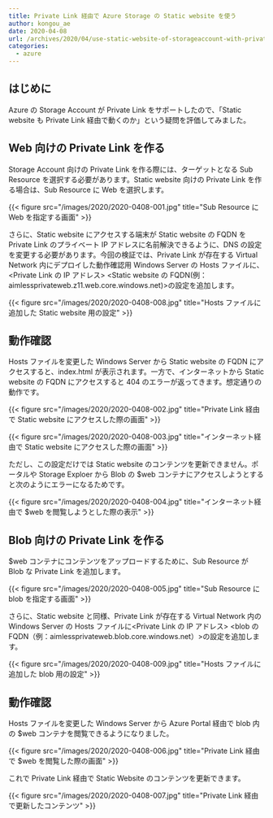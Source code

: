 ```yaml
---
title: Private Link 経由で Azure Storage の Static website を使う
author: kongou_ae
date: 2020-04-08
url: /archives/2020/04/use-static-website-of-storageaccount-with-privatelink
categories:
  - azure
---
```


## はじめに

Azure の Storage Account が Private Link をサポートしたので、「Static website も Private Link 経由で動くのか」という疑問を評価してみました。

## Web 向けの Private Link を作る

Storage Account 向けの Private Link を作る際には、ターゲットとなる Sub Resource を選択する必要があります。Static website 向けの Private Link を作る場合は、Sub Resource に Web を選択します。

{{< figure src="/images/2020/2020-0408-001.jpg" title="Sub Resource に Web を指定する画面" >}}

さらに、Static website にアクセスする端末が Static website の FQDN を Private Link のプライベート IP アドレスに名前解決できるように、DNS の設定を変更する必要があります。今回の検証では、Private Link が存在する Virtual Network 内にデプロイした動作確認用 Windows Server の Hosts ファイルに、<Private Link の IP アドレス> <Static website の FQDN(例：aimlessprivateweb.z11.web.core.windows.net)>の設定を追加します。

{{< figure src="/images/2020/2020-0408-008.jpg" title="Hosts ファイルに追加した Static website 用の設定" >}}

## 動作確認

Hosts ファイルを変更した Windows Server から Static website の FQDN にアクセスすると、index.html が表示されます。一方で、インターネットから Static website の FQDN にアクセスすると 404 のエラーが返ってきます。想定通りの動作です。

{{< figure src="/images/2020/2020-0408-002.jpg" title="Private Link 経由で Static website にアクセスした際の画面" >}}

{{< figure src="/images/2020/2020-0408-003.jpg" title="インターネット経由で Static website にアクセスした際の画面" >}}

ただし、この設定だけでは Static website のコンテンツを更新できません。ポータルや Storage Exploer から Blob の $web コンテナにアクセスしようとすると次のようにエラーになるためです。

{{< figure src="/images/2020/2020-0408-004.jpg" title="インターネット経由で $web を閲覧しようとした際の表示" >}}

## Blob 向けの Private Link を作る

$web コンテナにコンテンツをアップロードするために、Sub Resource が Blob な Private Link を追加します。

{{< figure src="/images/2020/2020-0408-005.jpg" title="Sub Resource に blob を指定する画面" >}}

さらに、Static website と同様、Private Link が存在する Virtual Network 内の Windows Server の Hosts ファイルに<Private Link の IP アドレス> <blob の FQDN（例：aimlessprivateweb.blob.core.windows.net）>の設定を追加します。

{{< figure src="/images/2020/2020-0408-009.jpg" title="Hosts ファイルに追加した blob 用の設定" >}}


## 動作確認

Hosts ファイルを変更した Windows Server から Azure Portal 経由で blob 内の $web コンテナを閲覧できるようになりました。

{{< figure src="/images/2020/2020-0408-006.jpg" title="Private Link 経由で $web を閲覧した際の画面" >}}

これで Private Link 経由で Static Website のコンテンツを更新できます。

{{< figure src="/images/2020/2020-0408-007.jpg" title="Private Link 経由で更新したコンテンツ" >}}
